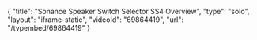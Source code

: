 {
    "title": "Sonance Speaker Switch Selector SS4 Overview",
    "type": "solo",
    "layout": "iframe-static",
    "videoId": "69864419",
    "url": "\/tvpembed\/69864419"
}